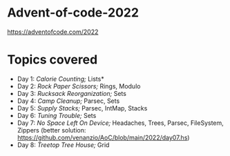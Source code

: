 # Advent-of-code-2022

https://adventofcode.com/2022


# Topics covered

* Day 1: *Calorie Counting;* Lists*
* Day 2: *Rock Paper Scissors;* Rings, Modulo
* Day 3: *Rucksack Reorganization;* Sets
* Day 4: *Camp Cleanup;* Parsec, Sets
* Day 5: *Supply Stacks;* Parsec, IntMap, Stacks
* Day 6: *Tuning Trouble;* Sets
* Day 7: *No Space Left On Device;* Headaches, Trees, Parsec, FileSystem, Zippers (better solution: https://github.com/venanzio/AoC/blob/main/2022/day07.hs)
* Day 8: *Treetop Tree House;* Grid